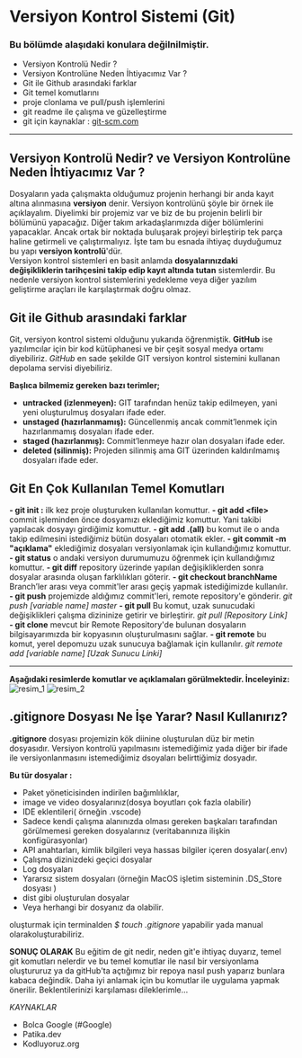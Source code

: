 # Versiyon Kontrol Sistemi (Git)

### Bu bölümde alaşıdaki konulara değilnilmiştir.

- Versiyon Kontrolü Nedir ?
- Versiyon Kontrolüne Neden İhtiyacımız Var ?
- Git ile Github arasındaki farklar
- Git temel komutlarını
- proje clonlama ve pull/push işlemlerini
- git readme ile çalışma ve güzelleştirme
- git için kaynaklar : [git-scm.com](https://git-scm.com/doc)

---

## Versiyon Kontrolü Nedir? ve Versiyon Kontrolüne Neden İhtiyacımız Var ?

Dosyaların yada çalışmakta olduğumuz projenin herhangi bir anda kayıt altına alınmasına **versiyon** denir. Versiyon kontrolünü şöyle bir örnek ile açıklayalım. Diyelimki bir projemiz var ve biz de bu projenin belirli bir bölümünü yapacağız. Diğer takım arkadaşlarımızda diğer bölümlerini yapacaklar. Ancak ortak bir noktada buluşarak projeyi birleştirip tek parça haline getirmeli ve çalıştırmalıyız. İşte tam bu esnada ihtiyaç duyduğumuz bu yapı **versiyon kontrolü**'dür.  
Versiyon kontrol sistemleri en basit anlamda **dosyalarınızdaki değişikliklerin tarihçesini takip edip kayıt altında tutan** sistemlerdir. Bu nedenle versiyon kontrol sistemlerini yedekleme veya diğer yazılım geliştirme araçları ile karşılaştırmak doğru olmaz.

## Git ile Github arasındaki farklar

Git, versiyon kontrol sistemi olduğunu yukarıda öğrenmiştik. **GitHub** ise yazılımcılar için bir kod kütüphanesi ve bir çeşit sosyal medya ortamı diyebiliriz. _GitHub_ en sade şekilde GIT versiyon kontrol sistemini kullanan depolama servisi diyebiliriz.

**Başlıca bilmemiz gereken bazı terimler;**

- **untracked (izlenmeyen):** GIT tarafından henüz takip edilmeyen, yani yeni oluşturulmuş dosyaları ifade eder.
- **unstaged (hazırlanmamış):** Güncellenmiş ancak commit’lenmek için hazırlanmamış dosyaları ifade eder.
- **staged (hazırlanmış):** Commit’lenmeye hazır olan dosyaları ifade eder.
- **deleted (silinmiş):** Projeden silinmiş ama GIT üzerinden kaldırılmamış dosyaları ifade eder.

## Git En Çok Kullanılan Temel Komutları

**- git init :** ilk kez proje oluşturuken kullanılan komuttur.
**- git add &#60;file&#62;** commit işleminden önce dosyamızı eklediğimiz komuttur. Yani takibi yapılacak dosyayı girdiğimiz komuttur.
**- git add .(all)** bu komut ile o anda takip edilmesini istediğimiz bütün dosyaları otomatik ekler.
**- git commit -m "açıklama"** eklediğimiz dosyaları versiyonlamak için kullandığımız komuttur.
**- git status** o andaki versiyon durumumuzu öğrenmek için kullandığımız komuttur.
**- git diff** repository üzerinde yapılan değişikliklerden sonra dosyalar arasında oluşan farklılıkları göterir.
**- git checkout branchName** Branch’ler arası veya commit'ler arası geçiş yapmak istediğimizde kullanılır.
**- git push** projemizde aldığımız commit'leri, remote repository'e gönderir. _git push [variable name] master_
**- git pull** Bu komut, uzak sunucudaki değişiklikleri çalışma dizininize getirir ve birleştirir. _git pull [Repository Link]_
**- git clone** mevcut bir Remote Repository'de bulunan dosyaların bilgisayarımızda bir kopyasının oluşturulmasını sağlar.
**- git remote** bu komut, yerel depomuzu uzak sunucuya bağlamak için kullanılır. _git remote add [variable name] [Uzak Sunucu Linki]_

---

**Aşağıdaki resimlerde komutlar ve açıklamaları görülmektedir. İnceleyiniz:**  
![resim_1](Screenshot_1.jpg)
![resim_2](Screenshot_2.jpg)

## .gitignore Dosyası Ne İşe Yarar? Nasıl Kullanırız?

**.gitignore** dosyası projemizin kök diinine oluşturulan düz bir metin dosyasıdır. Versiyon kontrolü yapılmasını istemediğimiz yada diğer bir ifade ile versiyonlanmasını istemediğimiz dsoyaları belirttiğimiz dosyadır.

**Bu tür dosyalar :**

- Paket yöneticisinden indirilen bağımlılıklar,
- image ve video dosyalarınız(dosya boyutları çok fazla olabilir)
- IDE eklentileri( örneğin .vscode)
- Sadece kendi çalışma alanınızda olması gereken başkaları tarafından görülmemesi gereken dosyalarınız (veritabanınıza ilişkin konfigürasyonlar)
- API anahtarları, kimlik bilgileri veya hassas bilgiler içeren dosyalar(.env)
- Çalışma dizinizdeki geçici dosyalar
- Log dosyaları
- Yararsız sistem dosyaları (örneğin MacOS işletim sisteminin .DS_Store dosyası )
- dist gibi oluşturulan dosyalar
- Veya herhangi bir dosyanız da olabilir.

oluşturmak için terminalden _$ touch .gitignore_ yapabilir yada manual olarakoluşturabiliriz.

**SONUÇ OLARAK**
Bu eğitim de git nedir, neden git'e ihtiyaç duyarız, temel git komutları nelerdir ve bu temel komutlar ile nasıl bir versiyonlama oluştururuz ya da gitHub'ta açtığımız bir repoya nasıl push yaparız bunlara kabaca değindik. Daha iyi anlamak için bu komutlar ile uygulama yapmak önerilir.
Beklentilerinizi karşılaması dileklerimle...

_KAYNAKLAR_

- Bolca Google (#Google)
- Patika.dev
- Kodluyoruz.org
